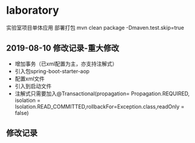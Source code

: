 # laboratory
实验室项目单体应用
部署打包 mvn clean package -Dmaven.test.skip=true

## 2019-08-10 修改记录-重大修改
* 增加事务（已xml配置为主，亦支持注解式）
* 引入包spring-boot-starter-aop
* 配置xml文件
* 引入到启动文件
* 注解式只需要加入@Transactional(propagation= Propagation.REQUIRED, isolation = Isolation.READ_COMMITTED,rollbackFor=Exception.class,readOnly = false)

## 修改记录
